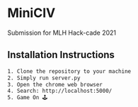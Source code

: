 # MiniCIV
 Submission for MLH Hack-cade 2021
 

## Installation Instructions

```bash
1. Clone the repository to your machine
2. Simply run server.py
3. Open the chrome web browser
4. Search: http://localhost:5000/ 
5. Game On 🕹️
```
